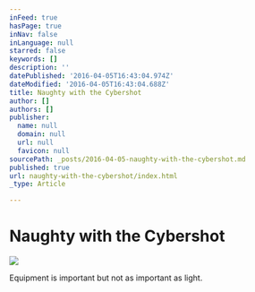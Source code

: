 ```yaml
---
inFeed: true
hasPage: true
inNav: false
inLanguage: null
starred: false
keywords: []
description: ''
datePublished: '2016-04-05T16:43:04.974Z'
dateModified: '2016-04-05T16:43:04.688Z'
title: Naughty with the Cybershot
author: []
authors: []
publisher:
  name: null
  domain: null
  url: null
  favicon: null
sourcePath: _posts/2016-04-05-naughty-with-the-cybershot.md
published: true
url: naughty-with-the-cybershot/index.html
_type: Article

---
```

# Naughty with the Cybershot
![](https://the-grid-user-content.s3-us-west-2.amazonaws.com/08da08f5-29e9-4fea-8046-1bd3ea2f2684.jpg)

Equipment is important but not as important as light.